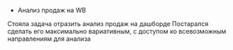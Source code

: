 * Анализ продаж на WB

Стояла задача отразить анализ продаж на дашборде
Постарался сделать его максимально вариативным, с доступом ко всевозможным направлениям для анализа

